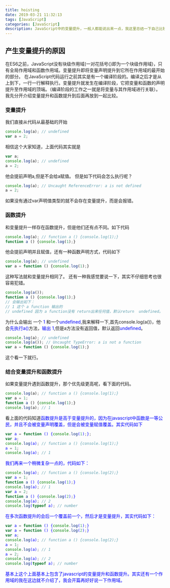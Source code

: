 ```yaml
---
title: hoisting
date: 2019-03-21 11:32:13
tags: [JavaScript]
categories: [JavaScript]
description: JavaScript中的变量提升，一般人都能说出来一点，我这里总结一下自己比较常见的，值的声明提升，还有函数的声明提升
---
```

## 产生变量提升的原因
在ES6之前，JavaScript没有块级作用域(一对花括号{}即为一个块级作用域)，只有全局作用域和函数作用域。变量提升即将变量声明提升到它所在作用域的最开始的部分。
在JavaScript代码运行之前其实是有一个编译阶段的。编译之后才是从上到下，一行一行解释执行。变量提升就发生在编译阶段，它把变量和函数的声明提升至作用域的顶端。（编译阶段的工作之一就是将变量与其作用域进行关联）。
我先分开介绍变量提升和函数提升到后面再放到一起比较。
### 变量提升
我们直接从代码从最基础的开始
```javascript
console.log(a); // undefined
var a = 2;
```
相信这个大家知道，上面代码其实就是
```javascript
var a;
console.log(a); // undefined
a = 2;
```
他会提前声明a,但是不会给a赋值。
但是如下代码会怎么执行呢？
```javascript
console.log(a); // Uncaught ReferenceError: a is not defined 
a = 2;
```
如果没有通过var声明值类型的就不会存在变量提升，而是会报错。

### 函数提升
和变量提升一样存在函数提升，但是他们还有点不同。如下代码
```javascript
console.log(a); // function a () {console.log(1);}
function a () {console.log(1);}
```
他会提前声明并且赋值，还有一种函数声明方式，代码如下
```javascript
console.log(a); // undefined
var a = function () {console.log(1);}
```
这种写法就和变量提升相同了。
还有一种我感觉要说一下，其实不仔细思考也很容易犯错。
```javascript
console.log(a()); 
function a () {console.log(1);}
// 会输出如下：
// 1 这个 a function 输出的
// undefined 因为 a function没有 return出来任何值，默认return  undefined。
```
为什么会输出 一个 <font color="blue">1</font> 和一个<font color="blue">undefined</font>,我来解释一下,首先console.log(a())，他会<font color="blue">先执行a()</font>方法，<font color="blue">输出 1</font>,但是a方法没有返回值，默认返回<font color="blue">undefined</font>。
```javascript
console.log(a); // undefined
console.log(a()); // Uncaught TypeError: a is not a function
var a = function () {console.log(1);}
```
这个看一下就行。
### 结合变量提升和函数提升
如果变量提升遇到函数提升，那个优先级更高呢，看下面的代码。
```javascript
console.log(a); // function a () {console.log(1);}
var a = 1;
function a () {console.log(1);}
console.log(a); // 1
```
看上面的代码知道<font color="blue">函数提升</font><font color="blue">是<font color="blue">高于变量提升</font>的，因为在javascript中函数是一等公民，<font color="blue">并且不会被变量声明覆盖</font>，但是会被<font color="blue">变量赋值覆盖</font>。其实代码如下
```javascript
var a = function () {console.log(1);};
var a;
console.log(a); // function a () {console.log(1);}
a = 1;
console.log(a); // 1
```
我们再来一个稍微复杂一点的，代码如下：
```javascript
console.log(a); // function a () {console.log(2);}
var a = 1;
function a () {console.log(1);}
console.log(a); // 1
var a = 2;
function a () {console.log(2);}
console.log(a); // 2
console.log(typeof a); // number
```
在多次函数提升的会后一个覆盖前一个，然后才是变量提升，其实代码如下：
```javascript
var a = function () {console.log(1);}
var a = function () {console.log(2);}
var a;
console.log(a); // function a () {console.log(2);}
a = 1;
console.log(a); // 1
a = 2;
console.log(a); // 2
console.log(typeof a); // number
```
基本上这个上面基本上包含了javascript的变量提升和函数提升。其实还有一个作用域的我在这边就不介绍了，我会开篇再好好说一下作用域。